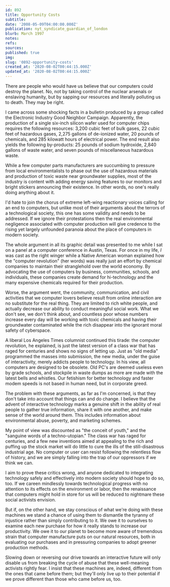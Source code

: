 ```yaml
---
id: 892
title: Opportunity Costs
subtitle: 
date: '2008-05-09T04:00:00.000Z'
publication: nyt_syndicate_guardian_of_london
blurb: March 1997
notes: 
refs: 
sources: 
published: true
img: 
slug: '0892-opportunity-costs'
created_at: '2020-08-02T00:44:15.000Z'
updated_at: '2020-08-02T00:44:15.000Z'
---
```

There are people who would have us believe that our computers could destroy the planet. No, not by taking control of the nuclear arsenals or enslaving humanity, but by sapping our resources and literally polluting us to death. They may be right.

I came across some shocking facts in a bulletin produced by a group called the Electronic Industry Good Neighbor Campaign. Apparently, the production of a single six-inch silicon wafer used for computer chips requires the following resources: 3,200 cubic feet of bulk gases, 22 cubic feet of hazardous gases, 2,275 gallons of de-ionized water, 20 pounds of chemicals, and 285 kilowatt hours of electrical power. The end result also yields the following by-products: 25 pounds of sodium hydroxide, 2,840 gallons of waste water, and seven pounds of miscellaneous hazardous waste.

While a few computer parts manufacturers are succumbing to pressure from local environmentalists to phase out the use of hazardous materials and production of toxic waste near groundwater supplies, most of the industry is content with adding energy saving features to our monitors and bright stickers announcing their existence. In other words, no one's really doing anything about it.

I'd hate to join the chorus of extreme left-wing reactionary voices calling for an end to computers, but unlike most of their arguments about the terrors of a technological society, this one has some validity and needs to be addressed. If we ignore their protestations then the real environmental negligence associated with computer production will give credence to the rising yet largely unfounded paranoia about the place of computers in modern society.

The whole argument in all its graphic detail was presented to me while I sat on a panel at a computer conference in Austin, Texas. For once in my life, *I* was cast as the right winger while a Native American woman explained how the "computer revolution" (her words) was really just an effort by chemical companies to maintain their stranglehold over the world economy. By advocating the use of computers by business, communities, schools, and individuals, these companies create demand for hi-technology and the many expensive chemicals required for their production.

Worse, the argument went, the community, communication, and civil activities that we computer lovers believe result from online interaction are no substitute for the real thing. They are limited to rich white people, and actually decrease our ability to conduct meaningful social work. What we don't see, we don't think about, and countless poor whose numbers increase every day will be working with toxic chemicals and having their groundwater contaminated while the rich disappear into the ignorant moral safety of cyberspace.

A liberal Los Angeles Times columnist continued this tirade: the computer revolution, he explained, is just the latest version of a class war that has raged for centuries and shows no signs of letting up. Just as "old media" programmed the masses into submission, the new media, under the guise of interactivity, merely addicts people to technology. In his view, all computers are designed to be obsolete. Old PC's are deemed useless even by grade schools, and stockpile in waste dumps as more are made with the latest bells and whistles. Our fetishism for better technology and faster modem speeds is not based in human need, but in corporate greed.

The problem with these arguments, as far as I'm concerned, is that they don't take into account that things can and do change. I believe that the advent of interactive technology marks a genuine shift in the ability of real people to gather true information, share it with one another, and make sense of the world around them. This includes information about environmental abuse, poverty, and marketing schemes.

My point of view was discounted as "the conceit of youth," and the "sanguine words of a techno-utopian." The class war has raged for centuries, and a few new inventions aimed at appealing to the rich and puffing up the stock market will do little to cure the ills of the still-disastrous industrial age. No computer or user can resist following the relentless flow of history, and we are simply falling into the trap of our oppressors if we think we can.

I aim to prove these critics wrong, and anyone dedicated to integrating technology safely and effectively into modern society should hope to do so, too. If we careen mindlessly towards technological progress with no attention to its effects on the environment or labor, then the renaissance that computers might hold in store for us will be reduced to nightmare these social activists envision.

But if, on the other hand, we stay conscious of what we're doing with these machines we stand a chance of using them to dismantle the tyranny of injustice rather than simply contributing to it. We owe it to ourselves to examine each new purchase for how it really stands to increase our productivity. We owe it to our planet to become more aware of tremendous strain that computer manufacture puts on our natural resources, both in evaluating our purchases and in pressuring companies to adopt greener production methods.

Slowing down or reversing our drive towards an interactive future will only disable us from breaking the cycle of abuse that these well-meaning activists rightly fear. I insist that these machines are, indeed, different from the ones that came before them; but they'll only live up to their potential if we prove different than those who came before us, too.
